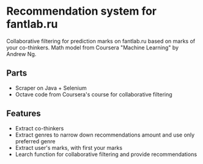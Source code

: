 # Recommendation system for fantlab.ru
Collaborative filtering for prediction marks on fantlab.ru based on marks of your co-thinkers.
Math model from Coursera "Machine Learning" by Andrew Ng.

## Parts
* Scraper on Java + Selenium
* Octave code from Coursera's course for collaborative filtering


## Features
* Extract co-thinkers
* Extract genres to narrow down recommendations amount and use only preferred genre
* Extract user's marks, with first your marks
* Learch function for collaborative filtering and provide recommendations
